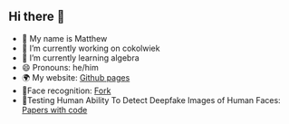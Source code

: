 ## Hi there 👋
- 🙂 My name is Matthew
- 🔭 I’m currently working on cokolwiek
- 🌱 I’m currently learning algebra
- 😄 Pronouns: he/him
- 🌍 My website: [Github pages](https://matkliq.github.io/)
- 🍴Face recognition: [Fork](https://github.com/Matkliq/Linux-FaceRecognition-FaceLivenessDetection)
- 🥸Testing Human Ability To Detect Deepfake Images of Human Faces: [Papers with code](https://paperswithcode.com/paper/testing-human-ability-to-detect-deepfake)
<!--
**Matkliq/matkliq** is a ✨ _special_ ✨ repository because its `README.md` (this file) appears on your GitHub profile.

Here are some ideas to get you started:

- 🔭 I’m currently working on ...
- 🌱 I’m currently learning ...
- 👯 I’m looking to collaborate on ...
- 🤔 I’m looking for help with ...
- 💬 Ask me about ...
- 📫 How to reach me: ...
- 😄 Pronouns: ...
- ⚡ Fun fact: ...
-->
